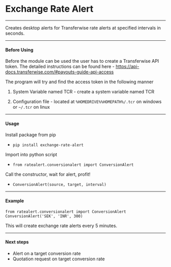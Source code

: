 # Exchange Rate Alert
---

Creates desktop alerts for Transferwise rate alerts at specified intervals in seconds.

---

#### Before Using
Before the module can be used the user has to create a Transferwise API token. The detailed instructions can be found here - https://api-docs.transferwise.com/#payouts-guide-api-access  

The program will try and find the access token in the following manner
 
 1. System Variable named TCR - create a system variable named TCR
 
 2. Configuration file - located at `%HOMEDRIVE%%HOMEPATH%/.tcr` on windows or `~/.tcr` on linux
                      
---

#### Usage 

Install package from pip 
- `pip install exchange-rate-alert`


Import into python script
- `from ratealert.conversionalert import ConversionAlert`

Call the constructor, wait for alert, profit!
- `ConversionAlert(source, target, interval)`

--- 

#### Example

`from ratealert.conversionalert import ConversionAlert
ConversionAlert('SEK', 'INR', 300)`

This will create exchange rate alerts every 5 minutes. 

---

#### Next steps

- Alert on a target conversion rate
- Quotation request on target conversion rate

